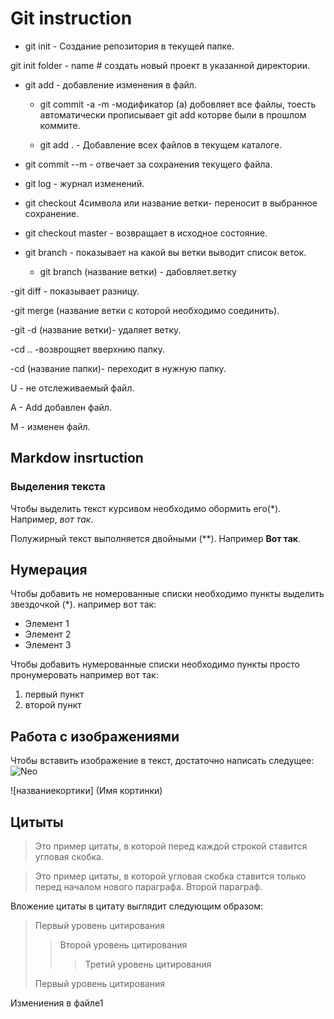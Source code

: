 # Git instruction

 - git init - Создание репозитория в текущей папке. 

 git init folder - name # создать новый проект в указанной директории.

- git add - добавление изменения в файл.

  - git commit -a -m -модификатор (a) добовляет все файлы, тоесть автоматически прописывает git add  которве были в прошлом коммите. 

  - git add . - Добавление всех файлов в текущем каталоге.

- git commit --m - отвечает за сохранения текущего файла.

- git log - журнал изменений.

- git checkout 4символа или название ветки- переносит в выбранное сохранение.

- git checkout master - возвращает в исходное состояние.

- git branch - показывает на какой вы ветки выводит список веток.
  
   - git branch (название ветки) - дабовляет.ветку
 
-git diff - показывает разницу.

-git merge (название ветки с которой необходимо соединить).

-git -d (название ветки)- удаляет ветку.

-cd .. -возврощяет вверхнию папку.

-cd (название папки)- переходит в нужную папку.

U - не отслеживаемый файл.

A - Add добавлен файл.

M - изменен файл.

## Markdow insrtuction 
 
### Выделения текста

Чтобы выделить текст курсивом необходимо обормить его(*). Например, *вот так*.

Полужирный текст выполняется двойными (**). Например **Вот так**.

 ## Нумерация
Чтобы добавить не номерованные списки необходимо пункты выделить звездочкой (*). например вот так:
* Элемент 1
* Элемент 2
* Элемент 3

Чтобы добавить нумерованные списки необходимо пункты просто пронумеровать например вот так:
1. первый пункт 
2. второй пункт

## Работа с изображениями

Чтобы вставить изображение в текст, достаточно написать следущее: ![Neo](1620832828_27-phonoteka_org-p-matritsa-fon-vektor-28.jpg)

![названиекортики] (Имя кортинки)

## Цитыты
>Это пример цитаты,
>в которой перед каждой строкой
>ставится угловая скобка.

>Это пример цитаты,
в которой угловая скобка
ставится только перед началом нового параграфа.
>Второй параграф.

Вложение цитаты в цитату выглядит следующим образом:

> Первый уровень цитирования
>> Второй уровень цитирования
>>> Третий уровень цитирования
>
>Первый уровень цитирования


Измениения в файле1
